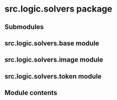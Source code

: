 # src.logic.solvers package

## Submodules

## src.logic.solvers.base module

## src.logic.solvers.image module

## src.logic.solvers.token module

## Module contents
